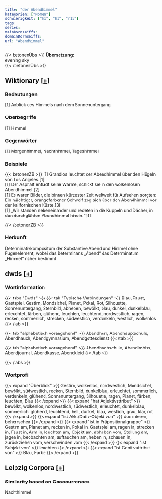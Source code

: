 ```yaml
---
title: "der Abendhimmel"
kategorien: ["Nomen"]
schwierigkeit: ["k1", "h3", "r15"]
tags:
series:
mainDornseiffs:
domainDornseiffs:
url: "Abendhimmel"
---
```


{{< betonenÜbs >}}
**Übersetzung:**  
evening sky  
{{< /betonenÜbs >}}

## Wiktionary [[+](https://de.wiktionary.org/wiki/Abendhimmel)]

### Bedeutungen
[1] Anblick des Himmels nach dem Sonnenuntergang  

### Oberbegriffe
[1] Himmel  

### Gegenwörter
[1] Morgenhimmel, Nachthimmel, Tageshimmel  

### Beispiele
{{< betonenZB >}}
[1] Grandios leuchtet der Abendhimmel über den Hügeln von Los Angeles.[1]  
[1] Der Asphalt entlädt seine Wärme, schickt sie in den wolkenlosen Abendhimmel.[2]  
[1] Es waren Bilder, die binnen kürzester Zeit weltweit für Aufsehen sorgten: Ein mächtiger, orangefarbener Schweif zog sich über den Abendhimmel vor der kalifornischen Küste.[3]  
[1] „Wir standen nebeneinander und redeten in die Kuppeln und Dächer, in den durchglühten Abendhimmel hinein.“[4]  

{{< /betonenZB >}}
### Herkunft
Determinativkompositum der Substantive Abend und Himmel ohne Fugenelement, wobei das Determinans „Abend“ das Determinatum „Himmel“ näher bestimmt  



## dwds [[+](https://www.dwds.de/wb/Abendhimmel)]

### Wortinformation
{{< tabs "Dwds" >}}
{{< tab "Typische Verbindungen" >}}
Blau, Faust, Gastspiel, Gestirn, Mondsichel, Planet, Pokal, Rot, Silhouette, Sonnenuntergang, Sternbild, abheben, bewölkt, blau, dunkel, dunkelblau, erleuchtet, färben, glühend, leuchten, leuchtend, nordwestlich, ragen, recken, sommerlich, strecken, südwestlich, verdunkeln, westlich, wolkenlos
{{< /tab >}}

{{< tab "alphabetisch vorangehend" >}}
Abendherr, Abendhauptschule, Abendhauch, Abendgymnasium, Abendgottesdienst
{{< /tab >}}

{{< tab "alphabetisch vorangehend" >}}
Abendhochschule, Abendimbiss, Abendjournal, Abendkasse, Abendkleid
{{< /tab >}}

{{< /tabs >}}

### Wortprofil
{{< expand "Überblick" >}} Gestirn, wolkenlos, nordwestlich, Mondsichel, bewölkt, südwestlich, recken, Sternbild, dunkelblau, erleuchtet, sommerlich, verdunkeln, glühend, Sonnenuntergang, Silhouette, ragen, Planet, färben, leuchten, Blau {{< /expand >}}
{{< expand "hat Adjektivattribut" >}} bewölkt, wolkenlos, nordwestlich, südwestlich, erleuchtet, dunkelblau, sommerlich, glühend, leuchtend, hell, dunkel, blau, westlich, grau, klar, rot {{< /expand >}}
{{< expand "ist Akk./Dativ-Objekt von" >}} dominieren, beherrschen {{< /expand >}}
{{< expand "ist in Präpositionalgruppe" >}} Gestirn am, Planet am, recken in, Pokal in, Gastspiel am, ragen in, strecken in, Faust in, Arm in, leuchten am, Objekt am, abheben vom, Stellung am, jagen in, beobachten am, auftauchen am, heben in, schauen in, zurückziehen vom, verschwinden vom {{< /expand >}}
{{< expand "ist Subjekt von" >}} leuchten {{< /expand >}}
{{< expand "ist Genitivattribut von" >}} Blau, Farbe {{< /expand >}}

## Leipzig Corpora [[+](https://corpora.uni-leipzig.de/en/res?word=Abendhimmel&corpusId=deu_newscrawl-public_2018)]


### Similarity based on Cooccurrences
Nachthimmel


